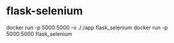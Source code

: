 # flask-selenium
docker run -p 5000:5000 -v ./:/app flask_selenium
docker run -p 5000:5000 flask_selenium
